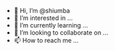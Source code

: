 - 👋 Hi, I’m @shiumba
- 👀 I’m interested in ...
- 🌱 I’m currently learning ...
- 💞️ I’m looking to collaborate on ...
- 📫 How to reach me ...

<!---
shiumba/shiumba is a ✨ special ✨ repository because its `README.md` (this file) appears on your GitHub profile.
You can click the Preview link to take a look at your changes.
--->
